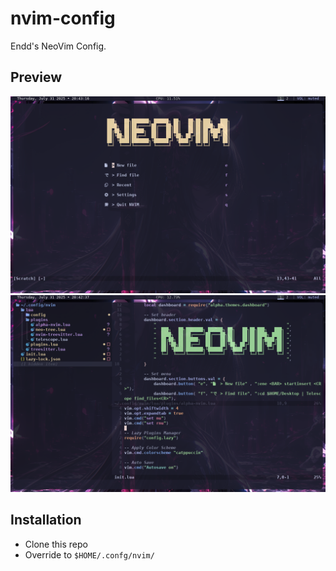 # nvim-config
Endd's NeoVim Config.

## Preview
![Title Screen](./.preview/Screenshot_2025-07-31_20-43-18.png)
![Editing Screen](./.preview/Screenshot_2025-07-31_20-42-40.png)


## Installation
- Clone this repo
- Override to ``$HOME/.confg/nvim/``
